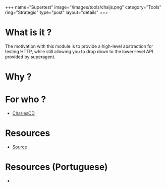 +++
name="Supertest"
image="/images/tools/chaijs.png"
category="Tools"
ring="Strategic"
type="post"
layout="details"
+++

# What is it ?
The motivation with this module is to provide a high-level abstraction for testing HTTP, while still allowing you to drop down to the lower-level API provided by superagent.

# Why ?


# For who ?
* [CharlesCD](https://charlescd.io/)

# Resources
* [Source](https://github.com/visionmedia/supertest)


# Resources (Portuguese)
* 
